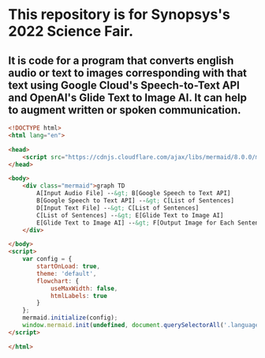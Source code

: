 # This repository is for Synopsys's 2022 Science Fair.

## It is code for a program that converts english audio or text to images corresponding with that text using Google Cloud's Speech-to-Text API and OpenAI's Glide Text to Image AI. It can help to augment written or spoken communication.

```html
<!DOCTYPE html>
<html lang="en">

<head>
    <script src="https://cdnjs.cloudflare.com/ajax/libs/mermaid/8.0.0/mermaid.min.js"></script>
</head>

<body>
    <div class="mermaid">graph TD
        A[Input Audio File] --&gt; B[Google Speech to Text API]
        B[Google Speech to Text API] --&gt; C[List of Sentences]
        D[Input Text File] --&gt; C[List of Sentences]
        C[List of Sentences] --&gt; E[Glide Text to Image AI]
        E[Glide Text to Image AI] --&gt; F[Output Image for Each Sentence]
    </div>

</body>
<script>
    var config = {
        startOnLoad: true,
        theme: 'default',
        flowchart: {
            useMaxWidth: false,
            htmlLabels: true
        }
    };
    mermaid.initialize(config);
    window.mermaid.init(undefined, document.querySelectorAll('.language-mermaid'));
</script>

</html>
```